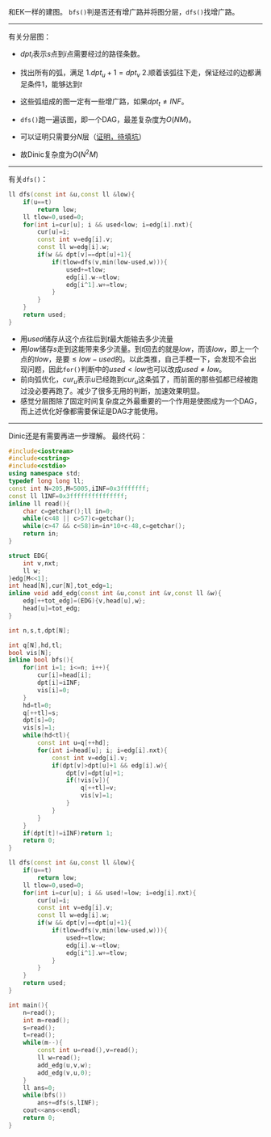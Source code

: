 和EK一样的建图。
`bfs()`判是否还有增广路并将图分层，`dfs()`找增广路。

------------
有关分层图：
- $dpt_i$表示$s$点到$i$点需要经过的路径条数。
- 找出所有的弧，满足
1.$dpt_u+1=dpt_v$
2.顺着该弧往下走，保证经过的边都满足条件1，能够达到$t$

- 这些弧组成的图一定有一些增广路，如果$dpt_t\ne INF$。
- `dfs()`跑一遍该图，即一个DAG，最差复杂度为$O(NM)$。
- 可以证明只需要分$N$层（[证明，待填坑](http://www.youtube.com/watch%3Fv%3DuM06jHdIC70 "证明，待填坑")）
- 故Dinic复杂度为$O(N^2M)$
------------
有关`dfs()`：
```cpp
ll dfs(const int &u,const ll &low){
	if(u==t)
		return low;
	ll tlow=0,used=0;
	for(int i=cur[u]; i && used<low; i=edg[i].nxt){
		cur[u]=i;
		const int v=edg[i].v;
		const ll w=edg[i].w;
		if(w && dpt[v]==dpt[u]+1){
			if(tlow=dfs(v,min(low-used,w))){
				used+=tlow;
				edg[i].w-=tlow;
				edg[i^1].w+=tlow;
			}
		}
	}
	return used;
}
```
- 用$used$储存从这个点往后到$t$最大能输去多少流量
- 用$low$储存$s$走到这能带来多少流量。到$t$回去的就是$low$，而该$low$，即上一个点的$tlow$，是要$\le low-used$的。以此类推，自己手模一下，会发现不会出现问题，因此`for()`判断中的$used<low$也可以改成$used\ne low$。
- 前向弧优化，$cur_u$表示$u$已经跑到$cur_u$这条弧了，而前面的那些弧都已经被跑过没必要再跑了。减少了很多无用的判断，加速效果明显。
- 感觉分层图除了固定时间复杂度之外最重要的一个作用是使图成为一个DAG，而上述优化好像都需要保证是DAG才能使用。
------------
Dinic还是有需要再进一步理解。
最终代码：
```cpp
#include<iostream>
#include<cstring>
#include<cstdio>
using namespace std;
typedef long long ll;
const int N=205,M=5005,iINF=0x3fffffff;
const ll lINF=0x3fffffffffffffff;
inline ll read(){
	char c=getchar();ll in=0;
	while(c<48 || c>57)c=getchar();
	while(c>47 && c<58)in=in*10+c-48,c=getchar();
	return in;
}

struct EDG{
	int v,nxt;
	ll w;
}edg[M<<1];
int head[N],cur[N],tot_edg=1;
inline void add_edg(const int &u,const int &v,const ll &w){
	edg[++tot_edg]=(EDG){v,head[u],w};
	head[u]=tot_edg;
}

int n,s,t,dpt[N];

int q[N],hd,tl;
bool vis[N];
inline bool bfs(){
	for(int i=1; i<=n; i++){
		cur[i]=head[i];
		dpt[i]=iINF;
		vis[i]=0;
	}
	hd=tl=0;
	q[++tl]=s;
	dpt[s]=0;
	vis[s]=1;
	while(hd<tl){
		const int u=q[++hd];
		for(int i=head[u]; i; i=edg[i].nxt){
			const int v=edg[i].v;
			if(dpt[v]>dpt[u]+1 && edg[i].w){
				dpt[v]=dpt[u]+1;
				if(!vis[v]){
					q[++tl]=v;
					vis[v]=1;
				}
			}
		}
	}
	if(dpt[t]!=iINF)return 1;
	return 0;
}

ll dfs(const int &u,const ll &low){
	if(u==t)
		return low;
	ll tlow=0,used=0;
	for(int i=cur[u]; i && used!=low; i=edg[i].nxt){
		cur[u]=i;
		const int v=edg[i].v;
		const ll w=edg[i].w;
		if(w && dpt[v]==dpt[u]+1){
			if(tlow=dfs(v,min(low-used,w))){
				used+=tlow;
				edg[i].w-=tlow;
				edg[i^1].w+=tlow;
			}
		}
	}
	return used;
}

int main(){
	n=read();
	int m=read();
	s=read();
	t=read();
	while(m--){
		const int u=read(),v=read();
		ll w=read();
		add_edg(u,v,w);
		add_edg(v,u,0);
	}
	ll ans=0;
	while(bfs())
		ans+=dfs(s,lINF);
	cout<<ans<<endl;
	return 0;
}
```
